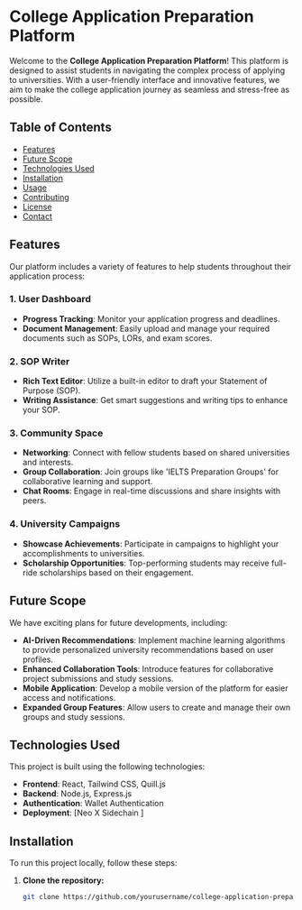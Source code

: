 # College Application Preparation Platform

Welcome to the **College Application Preparation Platform**! This platform is designed to assist students in navigating the complex process of applying to universities. With a user-friendly interface and innovative features, we aim to make the college application journey as seamless and stress-free as possible.

## Table of Contents

- [Features](#features)
- [Future Scope](#future-scope)
- [Technologies Used](#technologies-used)
- [Installation](#installation)
- [Usage](#usage)
- [Contributing](#contributing)
- [License](#license)
- [Contact](#contact)

## Features

Our platform includes a variety of features to help students throughout their application process:

### 1. **User Dashboard**
- **Progress Tracking**: Monitor your application progress and deadlines.
- **Document Management**: Easily upload and manage your required documents such as SOPs, LORs, and exam scores.

### 2. **SOP Writer**
- **Rich Text Editor**: Utilize a built-in editor to draft your Statement of Purpose (SOP).
- **Writing Assistance**: Get smart suggestions and writing tips to enhance your SOP.

### 3. **Community Space**
- **Networking**: Connect with fellow students based on shared universities and interests.
- **Group Collaboration**: Join groups like 'IELTS Preparation Groups' for collaborative learning and support.
- **Chat Rooms**: Engage in real-time discussions and share insights with peers.

### 4. **University Campaigns**
- **Showcase Achievements**: Participate in campaigns to highlight your accomplishments to universities.
- **Scholarship Opportunities**: Top-performing students may receive full-ride scholarships based on their engagement.

## Future Scope

We have exciting plans for future developments, including:

- **AI-Driven Recommendations**: Implement machine learning algorithms to provide personalized university recommendations based on user profiles.
- **Enhanced Collaboration Tools**: Introduce features for collaborative project submissions and study sessions.
- **Mobile Application**: Develop a mobile version of the platform for easier access and notifications.
- **Expanded Group Features**: Allow users to create and manage their own groups and study sessions.

## Technologies Used

This project is built using the following technologies:

- **Frontend**: React, Tailwind CSS, Quill.js
- **Backend**: Node.js, Express.js 
- **Authentication**: Wallet Authentication
- **Deployment**: [Neo X Sidechain ]

## Installation

To run this project locally, follow these steps:

1. **Clone the repository:**
   ```bash
   git clone https://github.com/yourusername/college-application-preparation-platform.git
